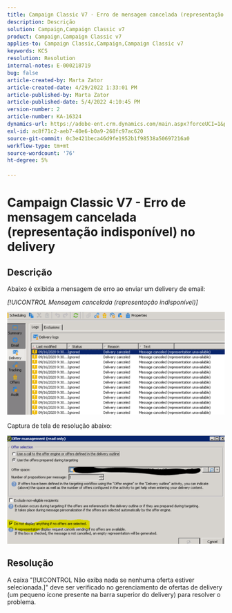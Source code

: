 ```yaml
---
title: Campaign Classic V7 - Erro de mensagem cancelada (representação indisponível) no delivery
description: Descrição
solution: Campaign,Campaign Classic v7
product: Campaign,Campaign Classic v7
applies-to: Campaign Classic,Campaign,Campaign Classic v7
keywords: KCS
resolution: Resolution
internal-notes: E-000218719
bug: false
article-created-by: Marta Zator
article-created-date: 4/29/2022 1:33:01 PM
article-published-by: Marta Zator
article-published-date: 5/4/2022 4:10:45 PM
version-number: 2
article-number: KA-16324
dynamics-url: https://adobe-ent.crm.dynamics.com/main.aspx?forceUCI=1&pagetype=entityrecord&etn=knowledgearticle&id=deaa59df-c0c7-ec11-a7b6-0022480a1d64
exl-id: ac8f71c2-aeb7-40e6-b0a9-268fc97ac620
source-git-commit: 0c3e421beca46d9fe1952b1f98538a50697216a0
workflow-type: tm+mt
source-wordcount: '76'
ht-degree: 5%

---
```


# Campaign Classic V7 - Erro de mensagem cancelada (representação indisponível) no delivery

## Descrição


Abaixo é exibida a mensagem de erro ao enviar um delivery de email:

*[!UICONTROL Mensagem cancelada (representação indisponível)]*

![](assets/___dfaa59df-c0c7-ec11-a7b6-0022480a1d64___.png)


Captura de tela de resolução abaixo: 


![](assets/___e1aa59df-c0c7-ec11-a7b6-0022480a1d64___.png)


## Resolução


A caixa &quot;[!UICONTROL Não exiba nada se nenhuma oferta estiver selecionada.]&quot; deve ser verificado no gerenciamento de ofertas de delivery (um pequeno ícone presente na barra superior do delivery) para resolver o problema.
